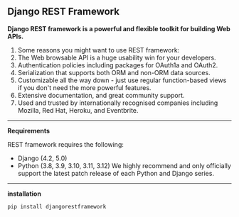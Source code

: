 ## Django REST Framework

**Django REST framework is a powerful and flexible toolkit for building Web APIs.**

1. Some reasons you might want to use REST framework:
2. The Web browsable API is a huge usability win for your developers.
3. Authentication policies including packages for OAuth1a and OAuth2.
4. Serialization that supports both ORM and non-ORM data sources.
5. Customizable all the way down - just use regular function-based views if you don't need the more powerful features.
6. Extensive documentation, and great community support.
7. Used and trusted by internationally recognised companies including Mozilla, Red Hat, Heroku, and Eventbrite.

---
**Requirements**

REST framework requires the following:
* Django (4.2, 5.0)
* Python (3.8, 3.9, 3.10, 3.11, 3.12)
We highly recommend and only officially support the latest patch release of each Python and Django series.
---

**installation**
```commandline
pip install djangorestframework
```

